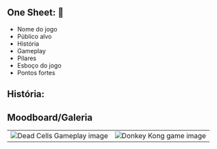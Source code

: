 <h2>One Sheet: 🏢</h2>
<ul>
  <li>Nome do jogo
  <li>Público alvo
  <li>História
  <li>Gameplay
  <li>Pilares
  <li>Esboço do jogo
  <li>Pontos fortes
</ul>

<h2>História:</h2>

<h2>Moodboard/Galeria</h2>
<table width="100%">

  <tr>
    <td>
      <img src="https://cdn.cloudflare.steamstatic.com/steam/apps/588650/ss_ac28000ade40cc2fe5c128f32ac98ba33c008a7a.1920x1080.jpg?t=1678188017" alt="Dead Cells Gameplay image">
    </td>
    <td>
      <img src="https://i.ytimg.com/vi/EZE_N0c8ZhU/maxresdefault.jpg" alt="Donkey Kong game image" >
    </td>
  </tr>
</table>